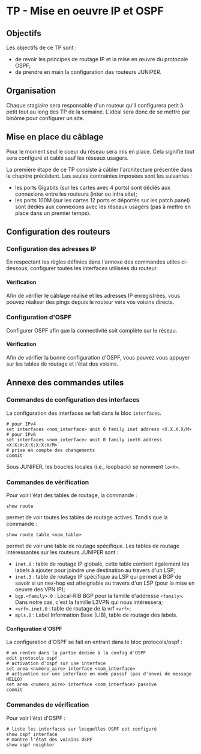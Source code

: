 # TP - Mise en oeuvre IP et OSPF

## Objectifs

Les objectifs de ce TP sont :

*  de revoir les principes de routage IP et la mise en œuvre du protocole OSPF;
*  de prendre en main la configuration des routeurs JUNIPER.

## Organisation

Chaque stagiaire sera responsable d'un routeur qu'il configurera petit à petit tout au long des TP de la semaine. L'idéal sera donc de se mettre par binôme pour configurer un site.

## Mise en place du câblage

Pour le moment seul le coeur du réseau sera mis en place. Cela signifie tout sera configuré et cablé sauf les réseaux usagers.

La première étape de ce TP consiste à câbler l'architecture présentée
dans le chapitre précédent. Les seules contraintes imposées sont les
suivantes :

* les ports Gigabits (sur les cartes avec 4 ports) sont dédiés aux connexions entre les routeurs (inter ou intra site);
* les ports 100M (sur les cartes 12 ports et déportés sur les patch panel) sont dédiés aux connexions avec les réseaux usagers (pas à mettre en place dans un premier temps).

## Configuration des routeurs

### Configuration des adresses IP

En respectant les règles définies dans l'annexe des commandes utiles ci-dessous, configurer toutes les interfaces utilisées du routeur.

#### Vérification

Afin de vérifier le câblage réalisé et les adresses IP enregistrées, vous pouvez réaliser des pings depuis le routeur vers vos voisins directs.

### Configuration d'OSPF

Configurer OSPF afin que la connectivité soit complète sur le réseau.

#### Vérification

Afin de vérifier la bonne configuration d'OSPF, vous pouvez vous appuyer sur les tables de routage et l'état des voisins.

## Annexe des commandes utiles

### Commandes de configuration des interfaces

La configuration des interfaces se fait dans le bloc `interfaces`.

```
# pour IPv4
set interfaces <nom_interface> unit 0 family inet address <X.X.X.X/M>
# pour IPv6
set interfaces <nom_interface> unit 0 family inet6 address <X:X:X:X:X:X:X:X/M>
# prise en compte des changements
commit
```
Sous JUNIPER, les boucles locales (i.e., loopback) se nomment `lo<X>`.

### Commandes de vérification

Pour voir l'état des tables de routage, la commande : 

```
show route
```
permet de voir toutes les tables de routage actives. Tandis que la commande :  

```
show route table <nom_table>
```
permet de voir une table de routage spécifique. Les tables de routage intéressantes sur les routeurs JUNIPER sont :

* `inet.0` : table de routage IP globale, cette table contient également les labels à ajouter pour joindre une destination au travers d'un LSP;
* `inet.3` : table de routage IP spécifique au LSP qui permet à BGP de savoir si un nex-hop est atteignable au travers d'un LSP (pour la mise en oeuvre des VPN IP);
* `bgp.<family>.0` : Local-RIB BGP pour la famille d'addresse `<family>`. Dans notre cas, c'est la famille L3VPN qui nous intéressera;
* `<vrf>.inet.0` : table de routage de la vrf `<vrf>`;
* `mpls.0` : Label Information Base (LIB), table de routage des labels.

#### Configuration d'OSPF

La configuration d'OSPF se fait en entrant dans le bloc protocols/ospf :

```
# on rentre dans la partie dédiée à la config d'OSPF
edit protocols ospf
# activation d'ospf sur une interface
set area <numero_aire> interface <nom_interface>
# activation sur une interface en mode passif (pas d'envoi de message HELLO)
set area <numero_aire> interface <nom_interface> passive
commit
```

### Commandes de vérification

Pour voir l'état d'OSPF :

```
# liste les interfaces sur lesquelles OSPF est configuré
show ospf interface
# montre l'état des voisins OSPF
show ospf neighbor
```
